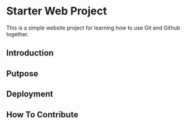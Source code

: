 # Starter Web Project
This is a simple website project for learning how to use Git and Github together.
## Introduction
## Putpose
## Deployment
## How To Contribute

